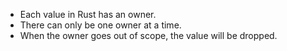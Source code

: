 - Each value in Rust has an owner.
- There can only be one owner at a time.
- When the owner goes out of scope, the value will be dropped.
